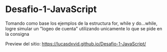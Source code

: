 # Desafio-1-JavaScript
Tomando como base los ejemplos de la estructura for, while y do...while, logre simular un "logeo de cuenta" utilizando unicamente lo que se pide en la consigna

Preview del sitio: https://lucasdxvid.github.io/Desafio-1-JavaScript/
